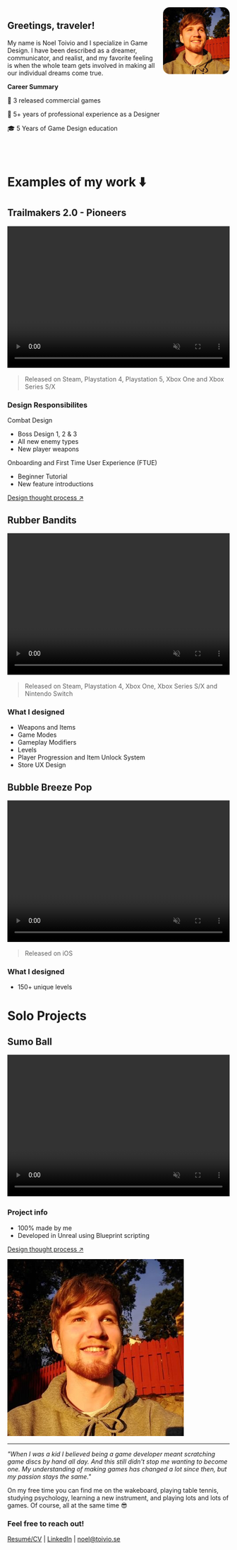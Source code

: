 <style>
.github-corner,
.github-corner svg {
  display: none !important;
  visibility: hidden !important;
  height: 0 !important;
  width: 0 !important;
}
</style>


<img src="noeltoivio.jpg" alt="Image of Noel Toivio" width="30%" height="" style="float:right; border-radius: 10%; margin: 0 0 15px 15px;">

## Greetings, traveler!

My name is Noel Toivio and I specialize in Game Design. I have been described as a dreamer, communicator, and realist, and my favorite feeling is when the whole team gets involved in making all our individual dreams come true.

**Career Summary**

🎉 3 released commercial games

👴 5+ years of professional experience as a Designer

🎓 5 Years of Game Design education

<br>
<br>

# Examples of my work ⬇️

## Trailmakers 2.0 - Pioneers

<video muted="" autoplay="" controls="" loop="" height="320px" style="max-width:100%;">
    <source src="TrailmakersPioneers_Trailer.mp4" type="video/mp4">
</video>

> Released on Steam, Playstation 4, Playstation 5, Xbox One and Xbox Series S/X

### Design Responsibilites
Combat Design
- Boss Design 1, 2 & 3
- All new enemy types
- New player weapons

Onboarding and First Time User Experience (FTUE)
- Beginner Tutorial
- New feature introductions

<a href="sumo_ball.html" class="btn">Design thought process ↗</a>

## Rubber Bandits

<video muted="" autoplay="" controls="" loop="" height="320px" style="max-width:100%;">
    <source src="RubberBandits_Trailer.mp4" type="video/mp4">
</video>

> Released on Steam, Playstation 4, Xbox One, Xbox Series S/X and Nintendo Switch

### What I designed
- Weapons and Items
- Game Modes
- Gameplay Modifiers
- Levels
- Player Progression and Item Unlock System
- Store UX Design

## Bubble Breeze Pop
<video muted="" autoplay="" controls="" loop="" height="320px" style="max-width:100%;">
    <source src="BubbleBreezePop_Trailer.mp4" type="video/mp4">
</video>

> Released on iOS

### What I designed
- 150+ unique levels

# Solo Projects

## Sumo Ball
<video muted="" autoplay="" controls="" loop="" height="320px" style="max-width:100%;">
    <source src="sumoball_action.mp4" type="video/mp4">
</video>

### Project info
- 100% made by me
- Developed in Unreal using Blueprint scripting

<a href="sumo_ball.md" class="btn">Design thought process ↗</a>



![Picture of Noel Toivio](noeltoivio.jpg)

___

*"When I was a kid I believed being a game developer meant scratching game discs by hand all day. And this still didn't stop me wanting to become one.
My understanding of making games has changed a lot since then, but my passion stays the same."*

On my free time you can find me on the wakeboard, playing table tennis, studying psychology, learning a new instrument, and playing lots and lots of games. Of course, all at the same time 😎



### Feel free to reach out!

[Resumé/CV](NoelToivio_CV.pdf) | [LinkedIn](https://www.linkedin.com/in/noel-toivio/) | noel@toivio.se